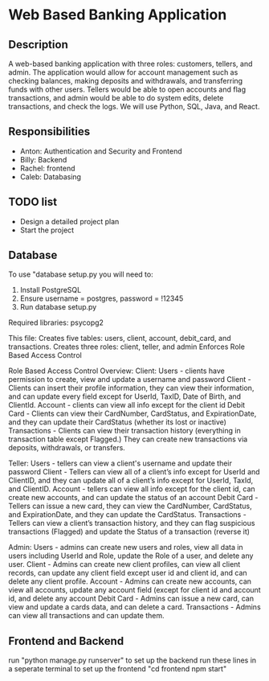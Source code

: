 # Web Based Banking Application

## Description

  A web-based banking application with three roles: customers, tellers, and admin. The application would allow for account management such as checking balances, making deposits and withdrawals, and transferring funds with other users. Tellers would be able to open accounts and flag transactions, and admin would be able to do system edits, delete transactions, and check the logs. We will use Python, SQL, Java, and React.

## Responsibilities

  - Anton:  Authentication and Security and Frontend
  - Billy: Backend
  - Rachel: frontend
  - Caleb: Databasing

## TODO list

  - Design a detailed project plan
  - Start the project

## Database

To use "database setup.py you will need to:
1. Install PostgreSQL
2. Ensure username = postgres, password = !12345
3. Run database setup.py

Required libraries:
psycopg2

This file:
Creates five tables: users, client, account, debit_card, and transactions.
Creates three roles: client, teller, and admin
Enforces Role Based Access Control

Role Based Access Control Overview:
Client:
Users - clients have permission to create, view and update a username and password
Client - Clients can insert their profile information, they can view their information, and can update every field except for UserId, TaxID, Date of Birth, and ClientId.
Account - clients can view all info except for the client id
Debit Card - Clients can view their CardNumber, CardStatus, and ExpirationDate, and they can update their CardStatus (whether its lost or inactive)
Transactions - Clients can view their transaction history (everything in transaction table except Flagged.) They can create new transactions via deposits, withdrawals, or transfers.

Teller:
Users - tellers can view a client's username and update their password
Client - Tellers can view all of a client’s info except for UserId and ClientID, and they can update all of a client’s info except for UserId, TaxId, and ClientID.
Account - tellers can view all info except for the client id, can create new accounts, and can update the status of an account
Debit Card - Tellers can issue a new card, they can view the CardNumber, CardStatus, and ExpirationDate, and they can update the CardStatus.
Transactions - Tellers can view a client’s transaction history, and they can flag suspicious transactions (Flagged) and update the Status of a transaction (reverse it)

Admin:
Users - admins can create new users and roles, view all data in users including UserId and Role,  update the Role of a user, and delete any user.
Client - Admins can create new client profiles, can view all client records, can update any client field except user id and client id, and can delete any client profile.
Account - Admins can create new accounts, can view all accounts, update any account field (except for client id and account id, and delete any account
Debit Card - Admins can issue a new card, can view and update a cards data, and can delete a card.
Transactions - Admins can view all transactions and can update them.

## Frontend and Backend
run "python manage.py runserver" to set up the backend
run these lines in a seperate terminal to set up the frontend
"cd frontend
npm start"
